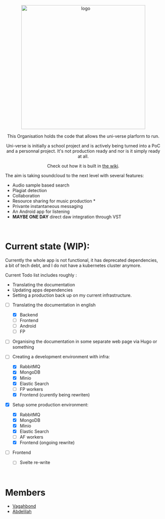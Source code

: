 <div align=center>

<img src="https://avatars.githubusercontent.com/u/100030939?s=400&u=808a96ffa048f92350d284580d4f79c98e7af505&v=4" width="400" height="400" alt="logo">

This Organisation holds the code that allows the uni-verse plarform to run.

Uni-verse is initially a school project and is actively being turned into a PoC and a personnal project.
It's not production ready and nor is it simply ready at all.

Check out how it is built in [the wiki](https://uni-verse-fm.github.io/.github/).

</div>

The aim is taking soundcloud to the next level with several features:

- Audio sample based search
- Plagiat detection
- Collaboration
- Resource sharing for music production \*
- Privante instantaneous messaging
- An Android app for listening
- **MAYBE ONE DAY** direct daw integration through VST

<br/>

# Current state (WIP):

Currently the whole app is not functional, it has deprecated dependencies, a bit of tech debt, and I do not have a kubernetes cluster anymore.

Current Todo list includes roughly :

- Translating the documentation
- Updating apps dependencies
- Setting a production back up on my current infrastructure.

- [ ] Translating the documentation in english

  - [x] Backend
  - [ ] Frontend
  - [ ] Android
  - [ ] FP

- [ ] Organising the documentation in some separate web page via Hugo or something

- [ ] Creating a development environment with infra:

  - [x] RabbitMQ
  - [x] MongoDB
  - [x] Minio
  - [x] Elastic Search
  - [ ] FP workers
  - [x] Frontend (curently being rewriten)

- [x] Setup some production environment:

  - [x] RabbitMQ
  - [x] MongoDB
  - [x] Minio
  - [x] Elastic Search
  - [ ] AF workers
  - [x] Frontend (ongoing rewrite)

- [ ] Frontend
  - [ ] Svelte re-write

<br/>

# Members

- [Vagahbond](https://github.com/vagahbond)
- [Abdelilah](https://github.com/abdelillah-tech)
